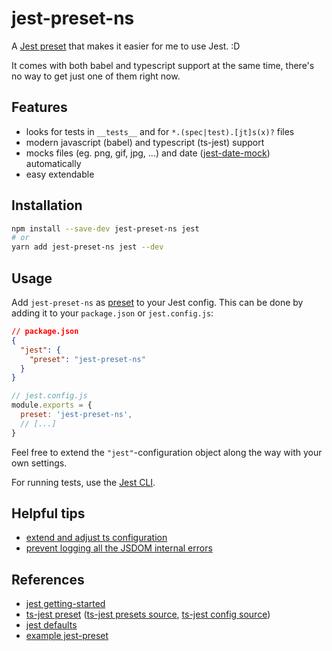 # jest-preset-ns

A [Jest preset](https://facebook.github.io/jest/docs/configuration.html#preset-string)
that makes it easier for me to use Jest. :D

It comes with both babel and typescript support at the same time, there's no
way to get just one of them right now.

## Features

- looks for tests in `__tests__` and for `*.(spec|test).[jt]s(x)?` files
- modern javascript (babel) and typescript (ts-jest) support
- mocks files (eg. png, gif, jpg, ...) and date ([jest-date-mock][2])
  automatically
- easy extendable

## Installation

```bash
npm install --save-dev jest-preset-ns jest
# or
yarn add jest-preset-ns jest --dev
```

## Usage

Add `jest-preset-ns` as [preset](https://facebook.github.io/jest/docs/en/configuration.html#preset-string)
to your Jest config. This can be done by adding it to your `package.json` or
`jest.config.js`:

```json
// package.json
{
  "jest": {
    "preset": "jest-preset-ns"
  }
}
```

```js
// jest.config.js
module.exports = {
  preset: 'jest-preset-ns',
  // [...]
}
```

Feel free to extend the `"jest"`-configuration object along the way with your
own settings.

For running tests, use the [Jest CLI](https://jestjs.io/docs/en/cli).

## Helpful tips

- [extend and adjust ts configuration][1]
- [prevent logging all the JSDOM internal errors](https://gist.github.com/natterstefan/8294b498afa35723ca92f3bf8451e533#file-jest-setup-ts)

## References

- [jest getting-started](https://jestjs.io/docs/en/22.x/getting-started.html)
- [ts-jest preset][1] ([ts-jest presets source](https://github.com/kulshekhar/ts-jest/tree/v25.2.0/presets),
  [ts-jest config source](https://github.com/kulshekhar/ts-jest/tree/v25.2.0/src/config))
- [jest defaults](https://github.com/facebook/jest/blob/v25.1.0/packages/jest-config/src/Defaults.ts)
- [example jest-preset](https://github.com/xing/hops/blob/v12.1.1/packages/jest-preset)

[1]: https://kulshekhar.github.io/ts-jest/user/config/
[2]: https://www.npmjs.com/package/jest-date-mock
